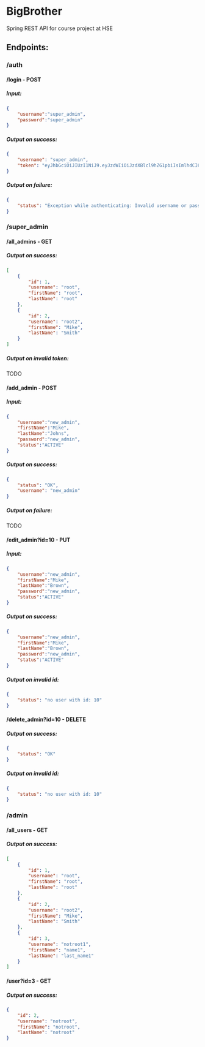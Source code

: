 # BigBrother

Spring REST API for course project at HSE

## Endpoints:

### /auth

#### /login - POST

##### Input:

```json
{
    "username":"super_admin",
    "password":"super_admin"
}
```

##### Output on success:

```json
{
    "username": "super_admin",
    "token": "eyJhbGciOiJIUzI1NiJ9.eyJzdWIiOiJzdXBlcl9hZG1pbiIsImlhdCI6MTYxNzUzNDM5MywiZXhwIjoxNjE3NTM3OTkzfQ.Avxn1qGiazoXJ9yiZIG702meT76Ww26WNpEvhIs2JTc"
}
```

##### Output on failure:

```json
{
    "status": "Exception while authenticating: Invalid username or password"
}
```



### /super_admin

#### /all_admins - GET

##### Output on success:

```json
[
    {
        "id": 1,
        "username": "root",
        "firstName": "root",
        "lastName": "root"
    },
    {
        "id": 2,
        "username": "root2",
        "firstName": "Mike",
        "lastName": "Smith"
    }
]
```

##### Output on invalid token:

TODO


#### /add_admin - POST

##### Input:

```json
{
    "username":"new_admin",
    "firstName":"Mike",
    "lastName":"Johns",
    "password":"new_admin",
    "status":"ACTIVE"
}
```

##### Output on success:

```json
{
    "status": "OK",
    "username": "new_admin"
}
```

##### Output on failure:

TODO


#### /edit_admin?id=10 - PUT

##### Input:

```json
{
    "username":"new_admin",
    "firstName":"Mike",
    "lastName":"Brown",
    "password":"new_admin",
    "status":"ACTIVE"
}
```

##### Output on success:

```json
{
    "username":"new_admin",
    "firstName":"Mike",
    "lastName":"Brown",
    "password":"new_admin",
    "status":"ACTIVE"
}
```

##### Output on invalid id:

```json
{
    "status": "no user with id: 10"
}
```


#### /delete_admin?id=10 - DELETE

##### Output on success:

```json
{
    "status": "OK"
}
```

##### Output on invalid id:

```json
{
    "status": "no user with id: 10"
}
```


### /admin

#### /all_users - GET

##### Output on success:

```json
[
    {
        "id": 1,
        "username": "root",
        "firstName": "root",
        "lastName": "root"
    },
    {
        "id": 2,
        "username": "root2",
        "firstName": "Mike",
        "lastName": "Smith"
    },
    {
        "id": 3,
        "username": "notroot1",
        "firstName": "name1",
        "lastName": "last_name1"
    }
]
```

#### /user?id=3 - GET

##### Output on success:

```json
{
    "id": 2,
    "username": "notroot",
    "firstName": "notroot",
    "lastName": "notroot"
}
```
